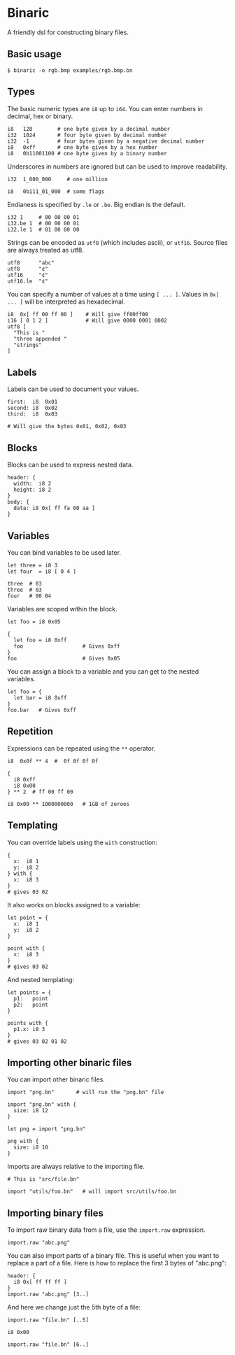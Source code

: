 # Binaric

A friendly dsl for constructing binary files.

## Basic usage

```
$ binaric -o rgb.bmp examples/rgb.bmp.bn
```

## Types

The basic numeric types are `i8` up to `i64`. You can enter numbers in decimal, hex or binary.

```
i8   128        # one byte given by a decimal number
i32  1024       # four byte given by decimal number
i32  -1         # four bytes given by a negative decimal number
i8   0xff       # one byte given by a hex number
i8   0b11001100 # one byte given by a binary number
```

Underscores in numbers are ignored but can be used to improve readability.

```
i32  1_000_000     # one million

i8   0b111_01_000  # some flags
```

Endianess is specified by `.le` or `.be`. Big endian is the default.

```
i32 1     # 00 00 00 01
i32.be 1  # 00 00 00 01
i32.le 1  # 01 00 00 00
```

Strings can be encoded as `utf8` (which includes ascii), or `utf16`. Source files are always treated as utf8.

```
utf8      "abc"
utf8      "¢"
utf16     "¢"
utf16.le  "¢"
```

You can specify a number of values at a time using `[ ... ]`. Values in `0x[ ... ]` will be interpreted as hexadecimal.

```
i8  0x[ ff 00 ff 00 ]    # Will give ff00ff00
i16 [ 0 1 2 ]            # Will give 0000 0001 0002
utf8 [
  "This is "
  "three appended "
  "strings"
]
```

## Labels

Labels can be used to document your values.

```
first:  i8  0x01
second: i8  0x02
third:  i8  0x03

# Will give the bytes 0x01, 0x02, 0x03
```

## Blocks

Blocks can be used to express nested data.

```
header: {
  width:  i8 2
  height: i8 2
}
body: {
  data: i8 0x[ ff fa 00 aa ]
}
```

## Variables

You can bind variables to be used later.

```
let three = i8 3
let four  = i8 [ 0 4 ]

three  # 03
three  # 03
four   # 00 04
```

Variables are scoped within the block.

```
let foo = i8 0x05

{
  let foo = i8 0xff
  foo                   # Gives 0xff
}
foo                     # Gives 0x05
```

You can assign a block to a variable and you can get to the nested variables.

```
let foo = {
  let bar = i8 0xff
}
foo.bar   # Gives 0xff
```

## Repetition

Expressions can be repeated using the `**` operator.

```
i8  0x0f ** 4  #  0f 0f 0f 0f

{
  i8 0xff
  i8 0x00
} ** 2  # ff 00 ff 00

i8 0x00 ** 1000000000   # 1GB of zeroes
```

## Templating

You can override labels using the `with` construction:

```
{
  x:  i8 1
  y:  i8 2
} with {
  x:  i8 3
}
# gives 03 02
```

It also works on blocks assigned to a variable:

```
let point = {
  x:  i8 1
  y:  i8 2
}

point with {
  x:  i8 3
}
# gives 03 02
```

And nested templating:

```
let points = {
  p1:   point
  p2:   point
}

points with {
  p1.x: i8 3
}
# gives 03 02 01 02
```

## Importing other binaric files

You can import other binaric files.

```
import "png.bn"       # will run the "png.bn" file

import "png.bn" with {
  size: i8 12
}

let png = import "png.bn"

png with {
  size: i8 10
}

```

Imports are always relative to the importing file.

```
# This is "src/file.bn"

import "utils/foo.bn"   # will import src/utils/foo.bn
```

## Importing binary files

To import raw binary data from a file, use the `import.raw` expression.

```
import.raw "abc.png"
```

You can also import parts of a binary file. This is useful when you want to replace a part of a file. Here is how to replace the first 3 bytes of "abc.png":

```
header: {
  i8 0x[ ff ff ff ]
}
import.raw "abc.png" [3..]
```

And here we change just the 5th byte of a file:

```
import.raw "file.bn" [..5]

i8 0x00

import.raw "file.bn" [6..]
```
